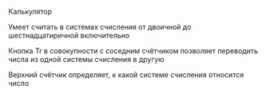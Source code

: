 Калькулятор

Умеет считать в системах счисления от двоичной до шестнадцатиричной включительно

Кнопка Tr в совокупности с соседним счётчиком позволяет переводить числа из одной системы счисления в другую

Верхний счётчик определяет, к какой системе счисления относится число

